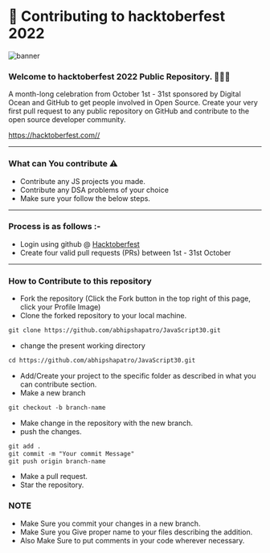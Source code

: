 # 🌱 Contributing to hacktoberfest 2022

![banner](https://user-images.githubusercontent.com/76551267/192131870-a8a3b7d7-cfbf-4e77-9cb5-b0a4e458b02f.png)

### Welcome to hacktoberfest 2022 Public Repository. 👨🏻‍💻

<p>A month-long celebration from October 1st - 31st sponsored by Digital Ocean and GitHub to get people involved in Open Source. Create your very first pull request to any public repository on GitHub and contribute to the open source developer community.

https://hacktoberfest.com//</p>

---

### What can You contribute ⚠️

- Contribute any JS projects you made.
- Contribute any DSA problems of your choice
- Make sure your follow the below steps.

---

### Process is as follows :-

- Login using github @ [Hacktoberfest](https://hacktoberfest.digitalocean.com/)
- Create four valid pull requests (PRs) between 1st - 31st October

---

### How to Contribute to this repository

- Fork the repository (Click the Fork button in the top right of this page, click your Profile Image)
- Clone the forked repository to your local machine.

```markdown
git clone https://github.com/abhipshapatro/JavaScript30.git
```

- change the present working directory

```markdown
cd https://github.com/abhipshapatro/JavaScript30.git
```

- Add/Create your project to the specific folder as described in what you can contribute section.
- Make a new branch

```markdown
git checkout -b branch-name
```

- Make change in the repository with the new branch.
- push the changes.

```markdown
git add .
git commit -m "Your commit Message"
git push origin branch-name
```

- Make a pull request.
- Star the repository.

### NOTE

- Make Sure you commit your changes in a new branch.
- Make Sure you Give proper name to your files describing the addition.
- Also Make Sure to put comments in your code wherever necessary.

<!--       END OF README           END OF README         END OF README         END OF README          END OF README           END OF README           END OF README      -->